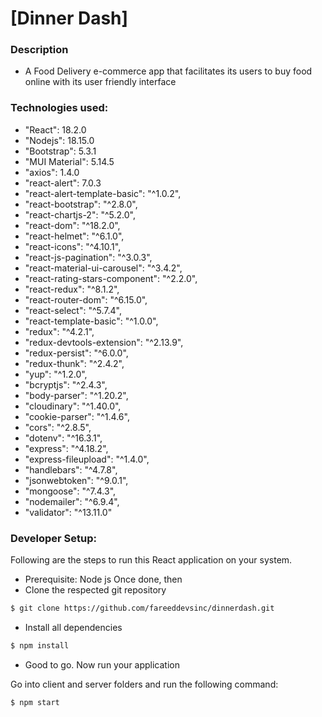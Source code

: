 # [Dinner Dash]

### Description

- A Food Delivery e-commerce app that facilitates its users to buy food online with its user friendly interface

### Technologies used:

- "React": 18.2.0
- "Nodejs": 18.15.0
- "Bootstrap": 5.3.1
- "MUI Material": 5.14.5
- "axios": 1.4.0
- "react-alert": 7.0.3
- "react-alert-template-basic": "^1.0.2",
- "react-bootstrap": "^2.8.0",
- "react-chartjs-2": "^5.2.0",
- "react-dom": "^18.2.0",
- "react-helmet": "^6.1.0",
- "react-icons": "^4.10.1",
- "react-js-pagination": "^3.0.3",
- "react-material-ui-carousel": "^3.4.2",
- "react-rating-stars-component": "^2.2.0",
- "react-redux": "^8.1.2",
- "react-router-dom": "^6.15.0",
- "react-select": "^5.7.4",
- "react-template-basic": "^1.0.0",
- "redux": "^4.2.1",
- "redux-devtools-extension": "^2.13.9",
- "redux-persist": "^6.0.0",
- "redux-thunk": "^2.4.2",
- "yup": "^1.2.0",
- "bcryptjs": "^2.4.3",
- "body-parser": "^1.20.2",
- "cloudinary": "^1.40.0",
- "cookie-parser": "^1.4.6",
- "cors": "^2.8.5",
- "dotenv": "^16.3.1",
- "express": "^4.18.2",
- "express-fileupload": "^1.4.0",
- "handlebars": "^4.7.8",
- "jsonwebtoken": "^9.0.1",
- "mongoose": "^7.4.3",
- "nodemailer": "^6.9.4",
- "validator": "^13.11.0"

### Developer Setup:

Following are the steps to run this React application on your system.

- Prerequisite: Node js
  Once done, then
- Clone the respected git repository

```sh
$ git clone https://github.com/fareeddevsinc/dinnerdash.git
```

- Install all dependencies

```sh
$ npm install
```

- Good to go. Now run your application

Go into client and server folders and run the following command:

```sh
$ npm start
```
